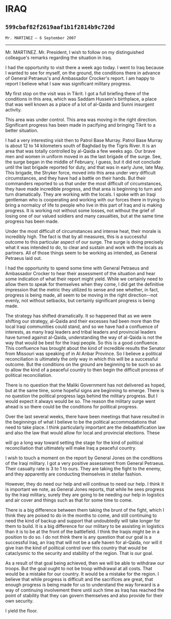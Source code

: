 # IRAQ
## `599cbaf82f2619aaf1b1f2814b9c720d`
`Mr. MARTINEZ — 6 September 2007`

---


Mr. MARTINEZ. Mr. President, I wish to follow on my distinguished 
colleague's remarks regarding the situation in Iraq.

I had the opportunity to visit there a week ago today. I went to Iraq 
because I wanted to see for myself, on the ground, the conditions there 
in advance of General Petraeus's and Ambassador Crocker's report. I am 
happy to report I believe what I saw was significant military progress.

My first stop on the visit was in Tikrit. I got a full briefing there 
of the conditions in this area, which was Saddam Hussein's birthplace, 
a place that was well known as a place of a lot of al-Qaida and Sunni 
insurgent activity.

This area was under control. This area was moving in the right 
direction. Significant progress has been made in pacifying and bringing 
Tikrit to a better situation.

I had a very interesting visit then to Patrol Base Murray. Patrol 
Base Murray is about 12 to 14 kilometers south of Baghdad by the Tigris 
River. It is an area that was totally controlled by al-Qaida a few 
weeks ago. Our brave men and women in uniform moved in as the last 
brigade of the surge. See, the surge began in the middle of February, I 
guess, but it did not conclude until the last brigade reported for 
duty, and that was in early June, late May. This brigade, the Stryker 
force, moved into this area under very difficult circumstances, and 
they have had a battle on their hands. But their commanders reported to 
us that under the most difficult of circumstances, they have made 
incredible progress, and that area is beginning to turn and turn 
dramatically. They are working with the locals. I spoke with an Iraqi 
gentleman who is cooperating and working with our forces there in 
trying to bring a normalcy of life to people who live in this part of 
Iraq and is making progress. It is working not without some losses, not 
without the grief of losing one of our valued soldiers and many 
casualties, but at the same time progress has been made.

Under the most difficult of circumstances and intense heat, their 
morale is incredibly high. The fact is that by all measures, this is a 
successful outcome to this particular aspect of our surge. The surge is 
doing precisely what it was intended to do, to clear and sustain and 
work with the locals as partners. All of those things seem to be 
working as intended, as General Petraeus laid out.

I had the opportunity to spend some time with General Petraeus and 
Ambassador Crocker to hear their assessment of the situation and hear 
some indication of what their report might yield. While we certainly 
need to allow them to speak for themselves when they come, I did get 
the definitive impression that the metric they utilized to sense and 
see whether, in fact, progress is being made, all seem to be moving in 
the right direction--not evenly, not without setbacks, but certainly 
significant progress is being made.

The strategy has shifted dramatically. It so happened that as we were 
shifting our strategy, al-Qaida and their excesses had been more than 
the local Iraqi communities could stand, and so we have had a 
confluence of interests, as many Iraqi leaders and tribal leaders and 
provincial leaders have turned against al-Qaida, understanding the way 
of al-Qaida is not the way that would be best for the Iraqi people. So 
this is a good confluence. This confluence has brought about the kind 
of incredible results the Senator from Missouri was speaking of in Al 
Anbar Province. So I believe a political reconciliation is ultimately 
the only way in which this will be a successful outcome. But the 
conditions on the ground are beginning to be such so as to allow the 
kind of a peaceful country to then begin the difficult process of 
political reconciliation.


There is no question that the Maliki Government has not delivered as 
hoped, but at the same time, some hopeful signs are beginning to 
emerge. There is no question the political progress lags behind the 
military progress. But I would expect it always would be so. The reason 
the military surge went ahead is so there could be the conditions for 
political progress.

Over the last several weeks, there have been meetings that have 
resulted in the beginnings of what I believe to be the political 
accommodations that need to take place. I think particularly important 
are the debaathification law and also the law that would allow for 
local and provincial elections. These


will go a long way toward setting the stage for the kind of political 
reconciliation that ultimately will make Iraq a peaceful country.

I wish to touch a moment on the report by General Jones on the 
conditions of the Iraqi military. I got a very positive assessment from 
General Petraeus. Their casualty rate is 3 to 1 to ours. They are 
taking the fight to the enemy, and they apparently are conducting 
themselves in stellar fashion.

However, they do need our help and will continue to need our help. I 
think it is important we note, as General Jones reports, that while he 
sees progress by the Iraqi military, surely they are going to be 
needing our help in logistics and air cover and things such as that for 
some time to come.

There is a big difference between them taking the brunt of the fight, 
which I think they are poised to do in the months to come, and still 
continuing to need the kind of backup and support that undoubtedly will 
take longer for them to build. It is a big difference for our military 
to be assisting in logistics than it is to be at the front of the 
battlefield. I think the Iraqis might be in a position to do so. I do 
not think there is any question that our goal is a successful Iraq, an 
Iraq that will not be a safe haven for al-Qaida, nor will it give Iran 
the kind of political control over this country that would be 
cataclysmic to the security and stability of the region. That is our 
goal.

As a result of that goal being achieved, then we will be able to 
withdraw our troops. But the goal ought to not be troop withdrawal at 
all costs. That would be a mistake for our country. It would be a 
mistake for the region. I believe that while progress is difficult and 
the sacrifices are great, that enough progress is being made for us to 
understand the way forward is a way of continuing involvement there 
until such time as Iraq has reached the point of stability that they 
can govern themselves and also provide for their own security.

I yield the floor.